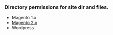 ### Directory permissions for site dir and files.

 * Magento 1.x
 * [Magento 2.x](https://github.com/evgv/diper/blob/master/magento2.md)
 * Wordpress
 
